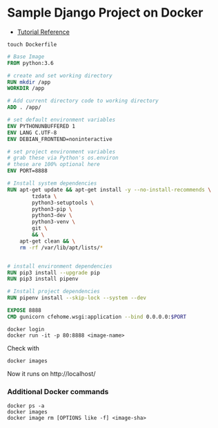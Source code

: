 # Sample Django Project on Docker

- [Tutorial Reference](https://www.youtube.com/watch?v=KaSJMDo-aPs)

```shell
touch Dockerfile
```

```dockerfile
# Base Image
FROM python:3.6

# create and set working directory
RUN mkdir /app
WORKDIR /app

# Add current directory code to working directory
ADD . /app/

# set default environment variables
ENV PYTHONUNBUFFERED 1
ENV LANG C.UTF-8
ENV DEBIAN_FRONTEND=noninteractive 

# set project environment variables
# grab these via Python's os.environ
# these are 100% optional here
ENV PORT=8888

# Install system dependencies
RUN apt-get update && apt-get install -y --no-install-recommends \
        tzdata \
        python3-setuptools \
        python3-pip \
        python3-dev \
        python3-venv \
        git \
        && \
    apt-get clean && \
    rm -rf /var/lib/apt/lists/*


# install environment dependencies
RUN pip3 install --upgrade pip 
RUN pip3 install pipenv

# Install project dependencies
RUN pipenv install --skip-lock --system --dev

EXPOSE 8888
CMD gunicorn cfehome.wsgi:application --bind 0.0.0.0:$PORT
```

```shell
docker login
docker run -it -p 80:8888 <image-name>
```

Check <image-name> with 

```shell
docker images
```

Now it runs on http://localhost/

### Additional Docker commands

```shell
docker ps -a
docker images
docker image rm [OPTIONS like -f] <image-sha>
```

